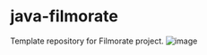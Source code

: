 # java-filmorate
Template repository for Filmorate project.
![image](https://github.com/Ernalti/javafilmrate-2/assets/126362213/7c260e64-80c2-4740-ad83-23f3d2639ca3)


